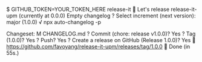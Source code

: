 $ GITHUB_TOKEN=YOUR_TOKEN_HERE release-it
🚀 Let's release release-it-upm (currently at 0.0.0)
Empty changelog
? Select increment (next version): major (1.0.0)
√ npx auto-changelog -p

Changeset:
M CHANGELOG.md
? Commit (chore: release v1.0.0)? Yes
? Tag (1.0.0)? Yes
? Push? Yes
? Create a release on GitHub (Release 1.0.0)? Yes
🚀 https://github.com/favoyang/release-it-upm/releases/tag/1.0.0
🚀 Done (in 55s.)